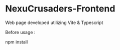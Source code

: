 # NexuCrusaders-Frontend

Web page developed utilizing Vite & Typescript

Before usage : 

npm install

